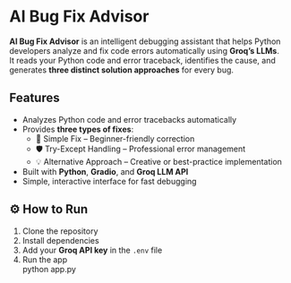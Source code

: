 # AI Bug Fix Advisor

**AI Bug Fix Advisor** is an intelligent debugging assistant that helps Python developers analyze and fix code errors automatically using **Groq’s LLMs**.  
It reads your Python code and error traceback, identifies the cause, and generates **three distinct solution approaches** for every bug.

## Features
- Analyzes Python code and error tracebacks automatically  
- Provides **three types of fixes**:
  - 🧩 Simple Fix – Beginner-friendly correction  
  - 🛡️ Try-Except Handling – Professional error management  
  - 💡 Alternative Approach – Creative or best-practice implementation  
- Built with **Python**, **Gradio**, and **Groq LLM API**  
- Simple, interactive interface for fast debugging  

## ⚙️ How to Run
1. Clone the repository  
2. Install dependencies  
3. Add your **Groq API key** in the `.env` file  
4. Run the app  
   python app.py
